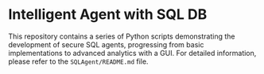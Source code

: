 # Intelligent Agent with SQL DB

This repository contains a series of Python scripts demonstrating the development of secure SQL agents, progressing from basic implementations to advanced analytics with a GUI. For detailed information, please refer to the `SQLAgent/README.md` file.